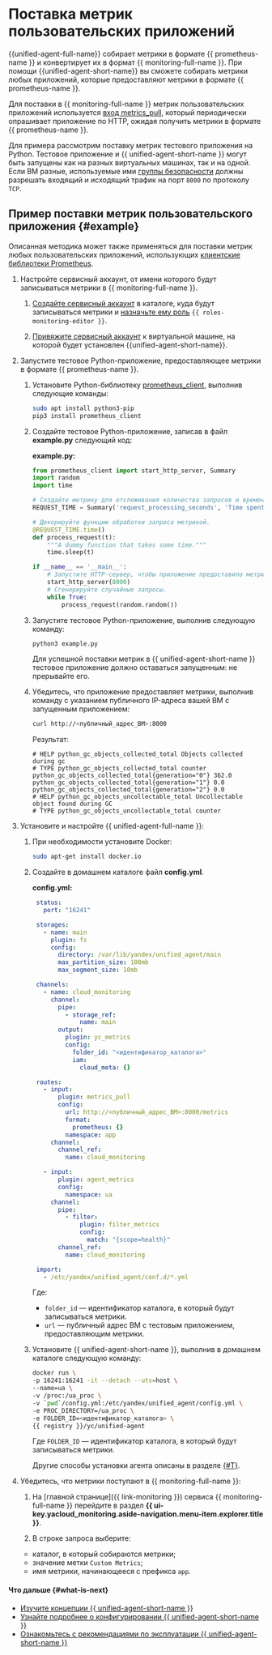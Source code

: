 # Поставка метрик пользовательских приложений

{{unified-agent-full-name}} собирает метрики в формате {{ prometheus-name }} и конвертирует их в формат {{ monitoring-full-name }}. При помощи {{unified-agent-short-name}} вы сможете собирать метрики любых приложений, которые предоставляют метрики в формате {{ prometheus-name }}.

Для поставки в {{ monitoring-full-name }} метрик пользовательских приложений используется [вход metrics_pull](../../concepts/data-collection/unified-agent/configuration.md#metrics_pull_input), который периодически опрашивает приложение по HTTP, ожидая получить метрики в формате {{ prometheus-name }}.

Для примера рассмотрим поставку метрик тестового приложения на Python. Тестовое приложение и {{ unified-agent-short-name }} могут быть запущены как на разных виртуальных машинах, так и на одной. Если ВМ разные, используемые ими [группы безопасности](../../../vpc/concepts/security-groups.md) должны разрешать входящий и исходящий трафик на порт `8000` по протоколу `TCP`.

## Пример поставки метрик пользовательского приложения {#example}

Описанная методика может также применяться для поставки метрик любых пользовательских приложений, использующих [клиентские библиотеки Prometheus](https://prometheus.io/docs/instrumenting/clientlibs/).

1. Настройте сервисный аккаунт, от имени которого будут записываться метрики в {{ monitoring-full-name }}.

   1. [Создайте сервисный аккаунт](../../../iam/operations/sa/create.md) в каталоге, куда будут записываться метрики и [назначьте ему роль](../../../iam/operations/sa/assign-role-for-sa.md) `{{ roles-monitoring-editor }}`.

   1. [Привяжите сервисный аккаунт](../../../compute/operations/vm-connect/auth-inside-vm.md#link-sa-with-instance) к виртуальной машине, на которой будет установлен {{unified-agent-short-name}}.

1. Запустите тестовое Python-приложение, предоставляющее метрики в формате {{ prometheus-name }}.

   1. Установите Python-библиотеку [prometheus_client](https://github.com/prometheus/client_python), выполнив следующие команды:

       ```bash
       sudo apt install python3-pip
       pip3 install prometheus_client
       ```

   1. Создайте тестовое Python-приложение, записав в файл **example.py** следующий код:

       **example.py:**
       ```python
       from prometheus_client import start_http_server, Summary
       import random
       import time

       # Создайте метрику для отслеживания количества запросов и времени их выполнения.
       REQUEST_TIME = Summary('request_processing_seconds', 'Time spent processing request')

       # Декорируйте функцию обработки запроса метрикой.
       @REQUEST_TIME.time()
       def process_request(t):
           """A dummy function that takes some time."""
           time.sleep(t)

       if __name__ == '__main__':
           # Запустите HTTP-сервер, чтобы приложение предоставило метрики.
           start_http_server(8000)
           # Сгенерируйте случайные запросы.
           while True:
               process_request(random.random())
       ```

   1. Запустите тестовое Python-приложение, выполнив следующую команду:

       ```bash
       python3 example.py
       ```

       Для успешной поставки метрик в {{ unified-agent-short-name }} тестовое приложение должно оставаться запущенным: не прерывайте его.

    1. Убедитесь, что приложение предоставляет метрики, выполнив команду с указанием публичного IP-адреса вашей ВМ с запущенным приложением:

        ```bash
        curl http://<публичный_адрес_ВМ>:8000
        ```

        Результат:

        ```text
        # HELP python_gc_objects_collected_total Objects collected during gc
        # TYPE python_gc_objects_collected_total counter
        python_gc_objects_collected_total{generation="0"} 362.0
        python_gc_objects_collected_total{generation="1"} 0.0
        python_gc_objects_collected_total{generation="2"} 0.0
        # HELP python_gc_objects_uncollectable_total Uncollectable object found during GC
        # TYPE python_gc_objects_uncollectable_total counter
        ```

1. Установите и настройте {{ unified-agent-full-name }}:

   1. При необходимости установите Docker:

      ```bash
      sudo apt-get install docker.io
      ```

   1. Создайте в домашнем каталоге файл **config.yml**.

       **config.yml:**
       ```yaml
        status:
          port: "16241"

        storages:
          - name: main
            plugin: fs
            config:
              directory: /var/lib/yandex/unified_agent/main
              max_partition_size: 100mb
              max_segment_size: 10mb

        channels:
          - name: cloud_monitoring
            channel:
              pipe:
                - storage_ref:
                    name: main
              output:
                plugin: yc_metrics
                config:
                  folder_id: "<идентификатор_каталога>"
                  iam:
                    cloud_meta: {}

        routes:
          - input:
              plugin: metrics_pull
              config:
                url: http://<публичный_адрес_ВМ>:8000/metrics
                format:
                  prometheus: {}
                namespace: app
            channel:
              channel_ref:
                name: cloud_monitoring

          - input:
              plugin: agent_metrics
              config:
                namespace: ua
            channel:
              pipe:
                - filter:
                    plugin: filter_metrics
                    config:
                      match: "{scope=health}"
              channel_ref:
                name: cloud_monitoring

        import:
          - /etc/yandex/unified_agent/conf.d/*.yml
       ```

       Где:

       * `folder_id` — идентификатор каталога, в который будут записываться метрики.
       * `url` — публичный адрес ВМ с тестовым приложением, предоставляющим метрики.

   1. Установите {{ unified-agent-short-name }}, выполнив в домашнем каталоге следующую команду:

      ```bash
      docker run \
      -p 16241:16241 -it --detach --uts=host \
      --name=ua \
      -v /proc:/ua_proc \
      -v `pwd`/config.yml:/etc/yandex/unified_agent/config.yml \
      -e PROC_DIRECTORY=/ua_proc \
      -e FOLDER_ID=<идентификатор_каталога> \
      {{ registry }}/yc/unified-agent
      ```

      Где `FOLDER_ID` — идентификатор каталога, в который будут записываться метрики.
      
      Другие способы установки агента описаны в разделе [{#T}](../../concepts/data-collection/unified-agent/installation.md).

 1. Убедитесь, что метрики поступают в {{ monitoring-full-name }}:

    1. На [главной странице]({{ link-monitoring }}) сервиса {{ monitoring-full-name }} перейдите в раздел **{{ ui-key.yacloud_monitoring.aside-navigation.menu-item.explorer.title }}**.

    1. В строке запроса выберите:
      - каталог, в который собираются метрики;
      - значение метки `Custom Metrics`;
      - имя метрики, начинающееся с префикса `app`.

#### Что дальше {#what-is-next}

- [Изучите концепции {{ unified-agent-short-name }}](../../concepts/data-collection/unified-agent/index.md)
- [Узнайте подробнее о конфигурировании {{ unified-agent-short-name }}](../../concepts/data-collection/unified-agent/configuration.md)
- [Ознакомьтесь с рекомендациями по эксплуатации {{ unified-agent-short-name }}](../../concepts/data-collection/unified-agent/best-practices.md)
